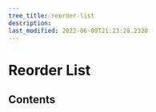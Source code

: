 ```yaml
---
tree_title: reorder-list
description: 
last_modified: 2022-06-09T21:23:28.2328
---
```


# Reorder List

## Contents

